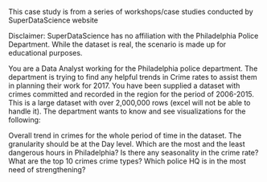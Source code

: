 This case study is from a series of workshops/case studies conducted by SuperDataScience website

Disclaimer: SuperDataScience has no affiliation with the Philadelphia Police Department. While the dataset is real, the scenario is made up for educational purposes.

You are a Data Analyst working for the Philadelphia police department. The department is trying to find any helpful trends in Crime rates to assist them in planning their work for 2017. You have been supplied a dataset with crimes committed and recorded in the region for the period of 2006-2015. This is a large dataset with over 2,000,000 rows (excel will not be able to handle it). The department wants to know and see visualizations for the following:

Overall trend in crimes for the whole period of time in the dataset. The granularity should be at the Day level.
Which are the most and the least dangerous hours in Philadelphia?
Is there any seasonality in the crime rate?
What are the top 10 crimes crime types?
Which police HQ is in the most need of strengthening?
